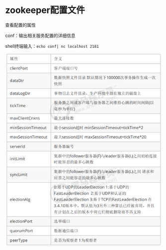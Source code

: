 # zookeeper配置文件

查看配置的属性

conf：输出相关服务配置的详细信息 

shell终端输入：`echo conf| nc localhost 2181`

![image-20210128211601211](https://raw.githubusercontent.com/1471246901/myblog/master/img/image-20210128211601211.png)

